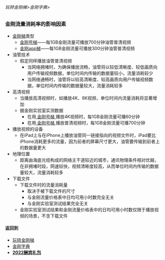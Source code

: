 ###### 玩转金刚梯>金刚字典>
### 金刚流量消耗率的影响因素
- [金刚梯](https://github.com/a2zitpro/web/blob/master/LadderFree/kkDictionary/KKLadder.md)类型
  - [金刚号梯](https://github.com/a2zitpro/web/blob/master/LadderFree/kkDictionary/KKLadderKKID.md)——每1GB金刚流量可播放700分钟油管普清视频
  - [金刚app梯](https://github.com/a2zitpro/web/blob/master/LadderFree/kkDictionary/KKLadderAPP.md)——每1GB金刚流量可播放300分钟油管普清视频
- 油管技术
  - 假定同样播放油管普清视频
    - 当网络拥堵时，为确保播放流畅，油管将以较低清晰度、较低画质向用户传输视频数据，单位时间内传输的数据量较小，流量消耗较少
    - 当网络通畅时，油管将以较高清晰度、较高画质向用户传输视频数据，单位时间内传输的数据量较大，流量消耗较多
- 高清视频
  - 当播放高清视频时，如播放4K、8K视频，单位时间内流量消耗将显著增加
  - 据金刚实验室实测数据
    - 在用[ 金刚号梯 ](https://github.com/a2zitpro/web/blob/master/LadderFree/kkDictionary/KKLadderKKID.md)播放4K视频时，每1GB金刚流量可播60分钟
    - 在用[ 金刚号梯 ](https://github.com/a2zitpro/web/blob/master/LadderFree/kkDictionary/KKLadderKKID.md)播放普清视频时，每1GB金刚流量可播700分钟
- 播放视频的设备
  - 在iPad上与在iPhone上播放油管同一链接指向的视频文件时，iPad要比iPhone消耗更多的流量，因为前者的屏幕尺寸更大，油管要传输到前者上的数据量更大
- 地理位置
  - 距离由海底光缆构成的网络主干道较近的城市，通讯物理条件相对优越，在非拥堵时段，网速较快，视频清晰度较高，从而单位时间内传输的数据量较大，流量消耗较多
- 下载文件
  - 下载文件时的流量消耗量
    - 取决于被下载文件的尺寸
    - 与金刚流量价格表中日均可用小时数完全无关
    - 与金刚实验室测试结果完全无关
  - 金刚实验室测试结果和金刚流量价格表中的日均可用小时数仅限于播放视频的场景，不含下载文件
      

#### 返回到
- [玩转金刚梯](https://github.com/a2zitpro/web/blob/master/LadderFree/A.md)
- [金刚字典](https://github.com/a2zitpro/web/blob/master/LadderFree/kkDictionary/KKDictionary.md)
- [<strong>2022酬宾礼包](https://github.com/a2zitpro/web/blob/master/LadderFree/kkDictionary/Price/2022-1Forkkapp.md)

